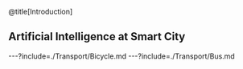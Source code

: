 @title[Introduction]
## Artificial Intelligence at Smart City


---?include=./Transport/Bicycle.md
---?include=./Transport/Bus.md
